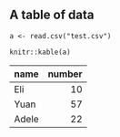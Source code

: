 A table of data
---------------

    a <- read.csv("test.csv")

    knitr::kable(a)

<table>
<thead>
<tr class="header">
<th style="text-align: left;">name</th>
<th style="text-align: right;">number</th>
</tr>
</thead>
<tbody>
<tr class="odd">
<td style="text-align: left;">Eli</td>
<td style="text-align: right;">10</td>
</tr>
<tr class="even">
<td style="text-align: left;">Yuan</td>
<td style="text-align: right;">57</td>
</tr>
<tr class="odd">
<td style="text-align: left;">Adele</td>
<td style="text-align: right;">22</td>
</tr>
</tbody>
</table>
